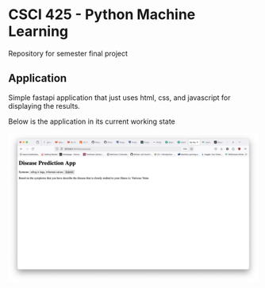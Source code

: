 # CSCI 425 - Python Machine Learning

Repository for semester final project

## Application

Simple fastapi application that just uses html, css, and javascript for displaying the results.

Below is the application in its current working state

![app](disease_prediction.png)
